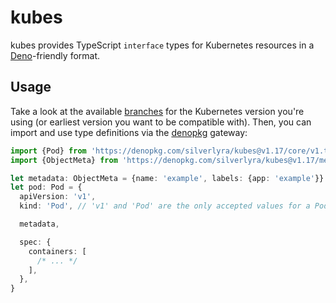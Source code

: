 # kubes

kubes provides TypeScript `interface` types for Kubernetes resources in a
[Deno][deno]-friendly format.

[deno]: https://deno.land

## Usage

Take a look at the available [branches][branches] for the Kubernetes version
you're using (or earliest version you want to be compatible with). Then, you
can import and use type definitions via the [denopkg][denopkg] gateway:

```typescript
import {Pod} from 'https://denopkg.com/silverlyra/kubes@v1.17/core/v1.ts'
import {ObjectMeta} from 'https://denopkg.com/silverlyra/kubes@v1.17/meta/v1.ts'

let metadata: ObjectMeta = {name: 'example', labels: {app: 'example'}}
let pod: Pod = {
  apiVersion: 'v1',
  kind: 'Pod', // 'v1' and 'Pod' are the only accepted values for a Pod

  metadata,

  spec: {
    containers: [
      /* ... */
    ],
  },
}
```

[branches]: https://github.com/silverlyra/kubes/branches
[denopkg]: https://denopkg.com/
